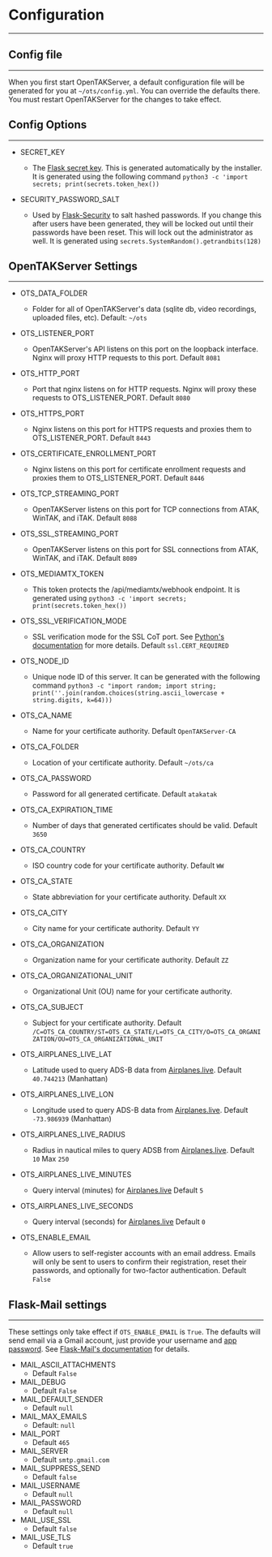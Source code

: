 # Configuration

***

## Config file

***

When you first start OpenTAKServer, a default configuration file will be generated for you at `~/ots/config.yml`. You can
override the defaults there. You must restart OpenTAKServer for the changes to take effect.

## Config Options

***

- SECRET_KEY
    - The [Flask secret key](https://flask.palletsprojects.com/en/2.3.x/config/#SECRET_KEY). This is generated 
    automatically by the installer. It is generated using the following command 
    `python3 -c 'import secrets; print(secrets.token_hex())`

- SECURITY_PASSWORD_SALT
    - Used by [Flask-Security](https://flask-security-too.readthedocs.io/en/stable/configuration/#SECURITY_PASSWORD_SALT) 
    to salt hashed passwords. If you change this after users have been generated, they will
    be locked out until their passwords have been reset. This will lock out the administrator as well. It is generated
    using `secrets.SystemRandom().getrandbits(128)`

## OpenTAKServer Settings

***

- OTS_DATA_FOLDER
    - Folder for all of OpenTAKServer's data (sqlite db, video recordings, uploaded files, etc). Default: `~/ots`

- OTS_LISTENER_PORT
    - OpenTAKServer's API listens on this port on the loopback interface. Nginx will proxy HTTP requests to this port.
        Default `8081`

- OTS_HTTP_PORT
    - Port that nginx listens on for HTTP requests. Nginx will proxy these requests to OTS_LISTENER_PORT. Default `8080`

- OTS_HTTPS_PORT
    - Nginx listens on this port for HTTPS requests and proxies them to OTS_LISTENER_PORT. Default `8443`

- OTS_CERTIFICATE_ENROLLMENT_PORT
    - Nginx listens on this port for certificate enrollment requests and proxies them to OTS_LISTENER_PORT. Default `8446`

- OTS_TCP_STREAMING_PORT
    - OpenTAKServer listens on this port for TCP connections from ATAK, WinTAK, and iTAK. Default `8088`

- OTS_SSL_STREAMING_PORT
    - OpenTAKServer listens on this port for SSL connections from ATAK, WinTAK, and iTAK. Default `8089`

- OTS_MEDIAMTX_TOKEN
    - This token protects the /api/mediamtx/webhook endpoint. It is generated using `python3 -c 'import secrets; print(secrets.token_hex())`

- OTS_SSL_VERIFICATION_MODE
    - SSL verification mode for the SSL CoT port. See [Python's documentation](https://docs.python.org/3/library/ssl.html#ssl.SSLContext.verify_mode) 
    for more details. Default `ssl.CERT_REQUIRED`
  
- OTS_NODE_ID
    - Unique node ID of this server. It can be generated with the following command `python3 -c "import random; import string; print(''.join(random.choices(string.ascii_lowercase + string.digits, k=64)))`

- OTS_CA_NAME
    - Name for your certificate authority. Default `OpenTAKServer-CA`

- OTS_CA_FOLDER
    - Location of your certificate authority. Default `~/ots/ca`

- OTS_CA_PASSWORD
    - Password for all generated certificate. Default `atakatak`

- OTS_CA_EXPIRATION_TIME
    - Number of days that generated certificates should be valid. Default `3650`

- OTS_CA_COUNTRY
    - ISO country code for your certificate authority. Default `WW`

- OTS_CA_STATE
    - State abbreviation for your certificate authority. Default `XX`

- OTS_CA_CITY
    - City name for your certificate authority. Default `YY`

- OTS_CA_ORGANIZATION
    - Organization name for your certificate authority. Default `ZZ`

- OTS_CA_ORGANIZATIONAL_UNIT
    - Organizational Unit (OU) name for your certificate authority.

- OTS_CA_SUBJECT
    - Subject for your certificate authority. Default 
    `/C=OTS_CA_COUNTRY/ST=OTS_CA_STATE/L=OTS_CA_CITY/O=OTS_CA_ORGANIZATION/OU=OTS_CA_ORGANIZATIONAL_UNIT`

- OTS_AIRPLANES_LIVE_LAT
    - Latitude used to query ADS-B data from [Airplanes.live](https://airplanes.live/). Default `40.744213` (Manhattan)

- OTS_AIRPLANES_LIVE_LON
    - Longitude used to query ADS-B data from [Airplanes.live](https://airplanes.live/). Default `-73.986939` (Manhattan)

- OTS_AIRPLANES_LIVE_RADIUS
    - Radius in nautical miles to query ADSB from [Airplanes.live](https://airplanes.live/). Default `10` Max `250`

- OTS_AIRPLANES_LIVE_MINUTES
    - Query interval (minutes) for [Airplanes.live](https://airplanes.live/) Default `5`

- OTS_AIRPLANES_LIVE_SECONDS
    - Query interval (seconds) for [Airplanes.live](https://airplanes.live/) Default `0`

- OTS_ENABLE_EMAIL
    - Allow users to self-register accounts with an email address. Emails will only be sent to users to confirm their registration,
    reset their passwords, and optionally for two-factor authentication. Default `False`

## Flask-Mail settings

***

These settings only take effect if `OTS_ENABLE_EMAIL` is `True`. The defaults will send email via a Gmail account, just
provide your username and [app password](https://support.google.com/accounts/answer/185833?hl=en). 
See [Flask-Mail's documentation](https://pythonhosted.org/Flask-Mail/) for details.

- MAIL_ASCII_ATTACHMENTS
    - Default `False`
- MAIL_DEBUG
    - Default `False`
- MAIL_DEFAULT_SENDER
    - Default `null`
- MAIL_MAX_EMAILS
    - Default: `null`
- MAIL_PORT
    - Default `465`
- MAIL_SERVER
    - Default `smtp.gmail.com`
- MAIL_SUPPRESS_SEND
    - Default `false`
- MAIL_USERNAME
    - Default `null`
- MAIL_PASSWORD
    - Default `null`
- MAIL_USE_SSL
    - Default `false`
- MAIL_USE_TLS
    - Default `true`
